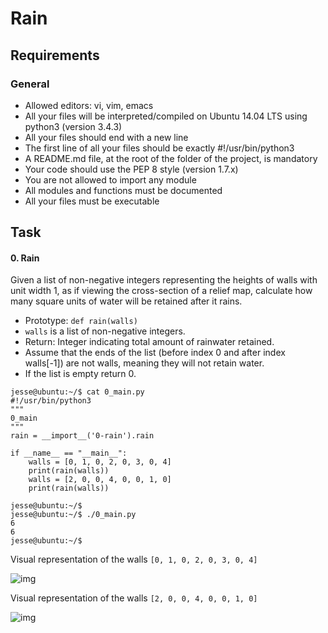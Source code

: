 # Rain

## Requirements

### General

- Allowed editors: vi, vim, emacs
- All your files will be interpreted/compiled on Ubuntu 14.04 LTS using python3 (version 3.4.3)
- All your files should end with a new line
- The first line of all your files should be exactly #!/usr/bin/python3
- A README.md file, at the root of the folder of the project, is mandatory
- Your code should use the PEP 8 style (version 1.7.x)
- You are not allowed to import any module
- All modules and functions must be documented
- All your files must be executable

## Task

#### 0. Rain

Given a list of non-negative integers representing the heights of walls with unit width 1, as if viewing the cross-section of a relief map, calculate how many square units of water will be retained after it rains.

- Prototype: `def rain(walls)`
- `walls` is a list of non-negative integers.
- Return: Integer indicating total amount of rainwater retained.
- Assume that the ends of the list (before index 0 and after index walls[-1]) are not walls, meaning they will not retain water.
- If the list is empty return 0.

```
jesse@ubuntu:~/$ cat 0_main.py
#!/usr/bin/python3
"""
0_main
"""
rain = __import__('0-rain').rain

if __name__ == "__main__":
    walls = [0, 1, 0, 2, 0, 3, 0, 4]
    print(rain(walls))
    walls = [2, 0, 0, 4, 0, 0, 1, 0]
    print(rain(walls))

jesse@ubuntu:~/$
jesse@ubuntu:~/$ ./0_main.py
6
6
jesse@ubuntu:~/$
```

Visual representation of the walls `[0, 1, 0, 2, 0, 3, 0, 4]`

![img](https://s3.eu-west-3.amazonaws.com/hbtn.intranet/uploads/medias/2021/4/85ef782020ac6efdc7004b62ea86724a552285b4.png?X-Amz-Algorithm=AWS4-HMAC-SHA256&X-Amz-Credential=AKIA4MYA5JM5DUTZGMZG%2F20240829%2Feu-west-3%2Fs3%2Faws4_request&X-Amz-Date=20240829T121331Z&X-Amz-Expires=86400&X-Amz-SignedHeaders=host&X-Amz-Signature=c5218b5f4d1ea33b16e8e123264363308542c3324e30783a489f73a9ae61609e)

Visual representation of the walls `[2, 0, 0, 4, 0, 0, 1, 0]`

![img](https://s3.eu-west-3.amazonaws.com/hbtn.intranet/uploads/medias/2021/4/9a27c3e4e214e55b3c0b8b1439fdc99b4a184ff5.png?X-Amz-Algorithm=AWS4-HMAC-SHA256&X-Amz-Credential=AKIA4MYA5JM5DUTZGMZG%2F20240829%2Feu-west-3%2Fs3%2Faws4_request&X-Amz-Date=20240829T121331Z&X-Amz-Expires=86400&X-Amz-SignedHeaders=host&X-Amz-Signature=45e1451dffbaea8e2134f886becdd8c60bc448190acb2ff26793dbcbde5f42d8)
